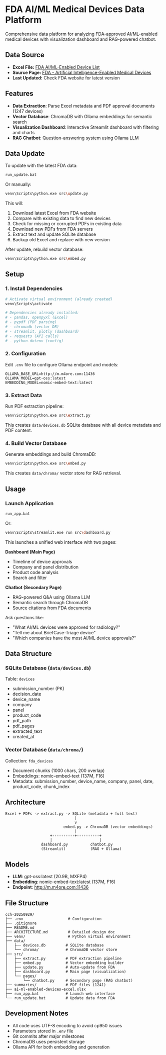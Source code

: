 # FDA AI/ML Medical Devices Data Platform

Comprehensive data platform for analyzing FDA-approved AI/ML-enabled medical devices with visualization dashboard and RAG-powered chatbot.

## Data Source

- **Excel File:** [FDA AI/ML-Enabled Device List](https://www.fda.gov/media/178540/download?attachment)
- **Source Page:** [FDA - Artificial Intelligence-Enabled Medical Devices](https://www.fda.gov/medical-devices/software-medical-device-samd/artificial-intelligence-enabled-medical-devices)
- **Last Updated:** Check FDA website for latest version

## Features

- **Data Extraction**: Parse Excel metadata and PDF approval documents (1247 devices)
- **Vector Database**: ChromaDB with Ollama embeddings for semantic search
- **Visualization Dashboard**: Interactive Streamlit dashboard with filtering and charts
- **RAG Chatbot**: Question-answering system using Ollama LLM

## Data Update

To update with the latest FDA data:

```bash
run_update.bat
```

Or manually:

```bash
venv\Scripts\python.exe src\update.py
```

This will:
1. Download latest Excel from FDA website
2. Compare with existing data to find new devices
3. Check for missing or corrupted PDFs in existing data
4. Download new PDFs from FDA servers
5. Extract text and update SQLite database
6. Backup old Excel and replace with new version

After update, rebuild vector database:

```bash
venv\Scripts\python.exe src\embed.py
```

## Setup

### 1. Install Dependencies

```bash
# Activate virtual environment (already created)
venv\Scripts\activate

# Dependencies already installed:
# - pandas, openpyxl (Excel)
# - pypdf (PDF parsing)
# - chromadb (vector DB)
# - streamlit, plotly (dashboard)
# - requests (API calls)
# - python-dotenv (config)
```

### 2. Configuration

Edit `.env` file to configure Ollama endpoint and models:

```env
OLLAMA_BASE_URL=http://m.m4ore.com:11436
OLLAMA_MODEL=gpt-oss:latest
EMBEDDING_MODEL=nomic-embed-text:latest
```

### 3. Extract Data

Run PDF extraction pipeline:

```bash
venv\Scripts\python.exe src\extract.py
```

This creates `data/devices.db` SQLite database with all device metadata and PDF content.

### 4. Build Vector Database

Generate embeddings and build ChromaDB:

```bash
venv\Scripts\python.exe src\embed.py
```

This creates `data/chroma/` vector store for RAG retrieval.

## Usage

### Launch Application

```bash
run_app.bat
```

Or:

```bash
venv\Scripts\streamlit.exe run src\dashboard.py
```

This launches a unified web interface with two pages:

**Dashboard (Main Page)**
- Timeline of device approvals
- Company and panel distribution
- Product code analysis
- Search and filter

**Chatbot (Secondary Page)**
- RAG-powered Q&A using Ollama LLM
- Semantic search through ChromaDB
- Source citations from FDA documents

Ask questions like:
- "What AI/ML devices were approved for radiology?"
- "Tell me about BriefCase-Triage device"
- "Which companies have the most AI/ML device approvals?"

## Data Structure

### SQLite Database (`data/devices.db`)

Table: `devices`
- submission_number (PK)
- decision_date
- device_name
- company
- panel
- product_code
- pdf_path
- pdf_pages
- extracted_text
- created_at

### Vector Database (`data/chroma/`)

Collection: `fda_devices`
- Document chunks (1000 chars, 200 overlap)
- Embeddings: nomic-embed-text (137M, F16)
- Metadata: submission_number, device_name, company, panel, date, product_code, chunk_index

## Architecture

```
Excel + PDFs -> extract.py -> SQLite (metadata + full text)
                               |
                               v
                          embed.py -> ChromaDB (vector embeddings)
                               |
                    +----------+----------+
                    |                     |
                dashboard.py          chatbot.py
                (Streamlit)           (RAG + Ollama)
```

## Models

- **LLM**: gpt-oss:latest (20.9B, MXFP4)
- **Embedding**: nomic-embed-text:latest (137M, F16)
- **Endpoint**: http://m.m4ore.com:11436

## File Structure

```
cch-20250929/
├── .env                    # Configuration
├── .gitignore
├── README.md
├── ARCHITECTURE.md         # Detailed design doc
├── venv/                   # Python virtual environment
├── data/
│   ├── devices.db         # SQLite database
│   └── chroma/            # ChromaDB vector store
├── src/
│   ├── extract.py         # PDF extraction pipeline
│   ├── embed.py           # Vector embedding builder
│   ├── update.py          # Auto-update from FDA
│   ├── dashboard.py       # Main page (visualization)
│   └── pages/
│       └── chatbot.py     # Secondary page (RAG chatbot)
├── summaries/             # PDF files (1241)
├── ai-ml-enabled-devices-excel.xlsx
├── run_app.bat            # Launch web interface
└── run_update.bat         # Update data from FDA
```

## Development Notes

- All code uses UTF-8 encoding to avoid cp950 issues
- Parameters stored in `.env` file
- Git commits after major milestones
- ChromaDB uses persistent storage
- Ollama API for both embedding and generation
